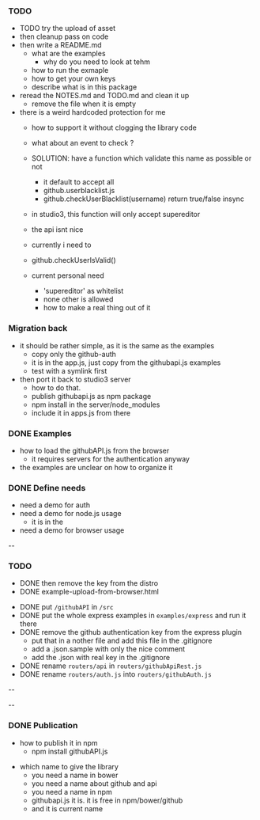 ### TODO
- TODO try the upload of asset 
- then cleanup pass on code
- then write a README.md
  - what are the examples
    - why do you need to look at tehm
  - how to run the exmaple
  - how to get your own keys
  - describe what is in this package
- reread the NOTES.md and TODO.md and clean it up
  - remove the file when it is empty
- there is a weird hardcoded protection for me
  - how to support it without clogging the library code
  - what about an event to check ?
  - SOLUTION: have a function which validate this name as possible or not
    - it default to accept all
    - github.userblacklist.js
    - github.checkUserBlacklist(username) return true/false insync
  - in studio3, this function will only accept supereditor
  
  - the api isnt nice
  - currently i need to 
  - github.checkUserIsValid()
  - current personal need
    - 'supereditor' as whitelist
    - none other is allowed
    - how to make a real thing out of it
    

### Migration back
- it should be rather simple, as it is the same as the examples
  - copy only the github-auth
  - it is in the app.js, just copy from the githubapi.js examples
  - test with a symlink first
- then port it back to studio3 server
  - how to do that.
  - publish githubapi.js as npm package
  - npm install in the server/node_modules
  - include it in apps.js from there

### DONE Examples
* how to load the githubAPI.js from the browser
  * it requires servers for the authentication anyway
* the examples are unclear on how to organize it


### DONE Define needs
* need a demo for auth
* need a demo for node.js usage
  - it is in the 
* need a demo for browser usage

--

### TODO
- DONE then remove the key from the distro
- DONE example-upload-from-browser.html
* DONE put ```/githubAPI``` in ```/src```
* DONE put the whole express examples in ```examples/express``` and run it there
* DONE remove the github authentication key from the express plugin
  * put that in a nother file and add this file in the .gitignore
  * add a .json.sample with only the nice comment
  * add the .json with real key in the .gitignore
* DONE rename ```routers/api``` in ```routers/githubApiRest.js```
* DONE rename ```routers/auth.js``` into ```routers/githubAuth.js```

--



--
### DONE Publication
* how to publish it in npm
  - npm install githubAPI.js
- which name to give the library
  - you need a name in bower
  - you need a name about github and api
  - you need a name in npm
  - githubapi.js it is. it is free in npm/bower/github
  - and it is current name

